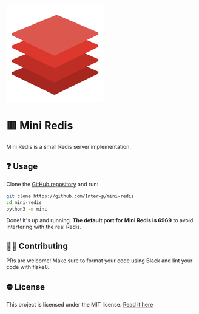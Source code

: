 <img src="mini-redis.png" alt="Logo" width="256"></img>

# 🟥 Mini Redis

Mini Redis is a small Redis server implementation.

## ❓ Usage

Clone the [GitHub repository](https://github.com/1nter-p/mini-redis) and run:

```sh
git clone https://github.com/1nter-p/mini-redis
cd mini-redis
python3 -m mini
```

Done! It's up and running. **The default port for Mini Redis is 6969** to avoid
interfering with the real Redis.

## 🧑‍💻 Contributing

PRs are welcome! Make sure to format your code using Black and lint your code
with flake8.

## ⛔ License

This project is licensed under the MIT license. [Read it here](LICENSE)
